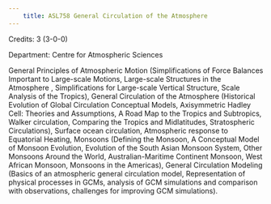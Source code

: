 ```yaml
---
    title: ASL758 General Circulation of the Atmosphere
---
```

Credits: 3 (3-0-0)

Department: Centre for Atmospheric Sciences

General Principles of Atmospheric Motion (Simplifications of Force Balances Important to Large-scale Motions, Large-scale Structures in the Atmosphere , Simplifications for Large-scale Vertical Structure, Scale Analysis of the Tropics), General Circulation of the Atmosphere (Historical Evolution of Global Circulation Conceptual Models, Axisymmetric Hadley Cell: Theories and Assumptions, A Road Map to the Tropics and Subtropics, Walker circulation, Comparing the Tropics and Midlatitudes, Stratospheric Circulations), Surface ocean circulation, Atmospheric response to Equatorial Heating, Monsoons (Defining the Monsoon, A Conceptual Model of Monsoon Evolution, Evolution of the South Asian Monsoon System, Other Monsoons Around the World, Australian-Maritime Continent Monsoon, West African Monsoon, Monsoons in the Americas), General Circulation Modeling (Basics of an atmospheric general circulation model, Representation of physical processes in GCMs, analysis of GCM simulations and comparison with observations, challenges for improving GCM simulations).